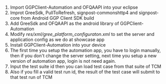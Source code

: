 1. Import GGPClient-Automation and OFQAAPI into your eclipse
2. Improt GreeSdk, PullToRefresh, signpost-commonshttp4 and
   signpost-core from Android GGP Client SDK build
3. Add GreeSdk and OFQAAPI as the android library of
   GGPClient-Automation
4. Modify *res/xml/gree_platform_configuraton.xml* to set the server
   and application config as we do at showcase app
5. Install GGPClient-Automation into your device
6. The first time you setup the automation app, you have to login
   manually, then if you don't change the server setting, next time you
setup a new version of automation app, login is not need again.
7. Input the test suite id then you can load test case from that suite
   of TCM
8. Also if you fill a valid test run id, the result of the test case will submit to that test run of TCM
